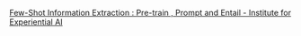 [Few-Shot Information Extraction : Pre-train , Prompt and Entail - Institute for Experiential AI](https://qi.tc/qi/111707)